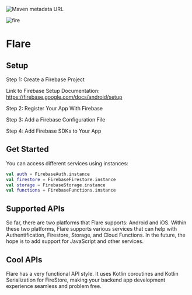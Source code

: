 ![Maven metadata URL](https://img.shields.io/maven-metadata/v?color=%23FF8811&metadataUrl=https%3A%2F%2Frepo1.maven.org%2Fmaven2%2Fcom%2Fterathought%2Fenchant%2Fflare%2Fmaven-metadata.xml)

![fire](https://oldcofh.github.io/assets/images/thermal-foundation/blaze-powder.gif)

# Flare

## Setup
Step 1: Create a Firebase Project

Link to Firebase Setup Documentation: https://firebase.google.com/docs/android/setup

Step 2: Register Your App With Firebase

Step 3: Add a Firebase Configuration File

Step 4: Add Firebase SDKs to Your App

## Get Started
You can access different services using instances:

```kotlin
val auth = FirebaseAuth.instance
val firestore = FirebaseFirestore.instance
val storage = FirebaseStorage.instance
val functions = FirebaseFunctions.instance
```

## Supported APIs
So far, there are two platforms that Flare supports: Android and iOS. Within these two platforms, Flare supports various services
that can help with Authentification, Firestore, Storage, and Cloud Functions. In the future, the hope is to add support for JavaScript
and other services.

## Cool APIs
Flare has a very functional API style. It uses Kotlin coroutines and Kotlin Serialization for FireStore,
making your backend app development experience seamless and problem free.